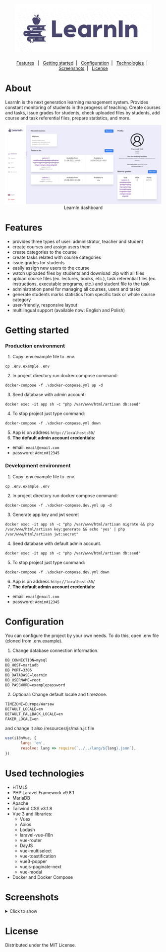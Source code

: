 <h1 align="center">
    <img src="logo.png" alt="application logo">
</h1>

<p align="center">
    <a href="#features">Features</a>&nbsp;&nbsp; | &nbsp;
    <a href="#getting-started">Getting started</a>&nbsp; | &nbsp;
    <a href="#configuration">Configuration</a>&nbsp; | &nbsp;
    <a href="#used-technologies">Technologies</a>&nbsp; | &nbsp; 
    <a href="#screenshots">Screenshots</a>&nbsp; | &nbsp;
    <a href="#license">License</a>
</p>

# About
LearnIn is the next generation learning management system. Provides constant monitoring of students in the progress of teaching. Create courses and tasks, issue grades for students, check uploaded files by students, add course and task referential files, prepare statistics, and more.

<div align="center">
    <img src="screenshots/dashboard.jpg" alt="dashboard">
    LearnIn dashboard
</div>

# Features
- provides three types of user: administrator, teacher and student
- create courses and assign users them
- create categories to the course
- create tasks related with course categories
- issue grades for students
- easily assign new users to the course
- watch uploaded files by students and download .zip with all files
- upload course files (ex. lectures, books, etc.), task referential files (ex. instructions, executable programs, etc.) and student file to the task
- administration panel for managing all courses, users and tasks
- generate students marks statistics from specific task or whole course category
- user-friendly, responsive layout
- multilingual support (available now: English and Polish)

# Getting started
### Production environment
1. Copy .env.example file to .env.
```
cp .env.example .env
````
2. In project directory run docker compose command:
```
docker-compose -f .\docker-compose.yml up -d
```
3. Seed database with admin account:
```
docker exec -it app sh -c "php /var/www/html/artisan db:seed"
```
4. To stop project just type command:
```
docker-compose -f .\docker-compose.yml down
```
5. App is on address `http://localhost:80/`
6. **The default admin account credentials:** 
- email: `email@email.com`
- password: `Admin#12345`

### Development environment
1. Copy .env.example file to .env.
```
cp .env.example .env
```
2. In project directory run docker compose command:
```
docker-compose -f .\docker-compose.dev.yml up -d
```
3. Generate app key and jwt secret
```
docker exec -it app sh -c "php /var/www/html/artisan migrate && php /var/www/html/artisan key:generate && echo 'yes' | php /var/www/html/artisan jwt:secret"
```
4. Seed database with default admin account.
```
docker exec -it app sh -c "php /var/www/html/artisan db:seed"
```
5. To stop project just type command:
```
docker-compose -f .\docker-compose.dev.yml down
```
6. App is on address `http://localhost:80/`
7. **The default admin account credentials:**
- email: `email@email.com`
- password: `Admin#12345`

# Configuration
You can configure the project by your own needs.
To do this, open .env file (cloned from .env.example).

1. Change database connection information.
```dotenv
DB_CONNECTION=mysql
DB_HOST=mariadb
DB_PORT=3306
DB_DATABASE=learnin
DB_USERNAME=root
DB_PASSWORD=examplepassword
```
2. Optional: Change default locale and timezone.
```dotenv
TIMEZONE=Europe/Warsaw
DEFAULT_LOCALE=en
DEFAULT_FALLBACK_LOCALE=en
FAKER_LOCALE=en
```
and change it also /resources/js/main.js file
```javascript
use(i18nVue, {
       lang: 'en',
       resolve: lang => require(`../../lang/${lang}.json`),
})
```

# Used technologies
- HTML5
- PHP Laravel Framework v9.8.1
- MariaDB
- Apache
- Tailwind CSS v3.1.8
- Vue 3 and libraries:
    - Vuex
    - Axios
    - Lodash
    - laravel-vue-i18n
    - vue-router
    - DayJS
    - vue-multiselect
    - vue-toastification
    - vue3-popper
    - vuejs-paginate-next
    - vue-modal
- Docker and Docker Compose

# Screenshots
<details>
    <summary>Click to show</summary>
    <img src="screenshots/courses.jpg" alt="courses">
    <img src="screenshots/tasks.jpg" alt="tasks">
    <img src="screenshots/marks.jpg" alt="marks">
    <img src="screenshots/courseView.jpg" alt="course view">
    <img src="screenshots/tasksView.jpg" alt="task view">
    <img src="screenshots/studentUploads.jpg" alt="students uploads">
    <img src="screenshots/studentMarks.jpg" alt="students marks">
    <img src="screenshots/statistics.jpg" alt="statistics">
    <img src="screenshots/adminExample.jpg" alt="admin example">
    <img src="screenshots/userView.jpg" alt="user view">
</details>

# License
Distributed under the MIT License.
